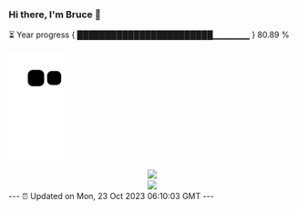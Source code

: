 ### Hi there, I'm Bruce 👋
⏳ Year progress { ████████████████████████▁▁▁▁▁▁ } 80.89 %

![](https://raw.githubusercontent.com/Swiftie13st/Swiftie13st/main/assets/github-contribution-grid-snake.svg)


<div align="center"> <img src="https://metrics.lecoq.io/Swiftie13st?template=classic&config.timezone=Asia%2FShanghai"> </div>

<div align="center"> <img src="https://github-readme-streak-stats.herokuapp.com/?user=Swiftie13st" /> </div>
---
⏰ Updated on Mon, 23 Oct 2023 06:10:03 GMT
---

